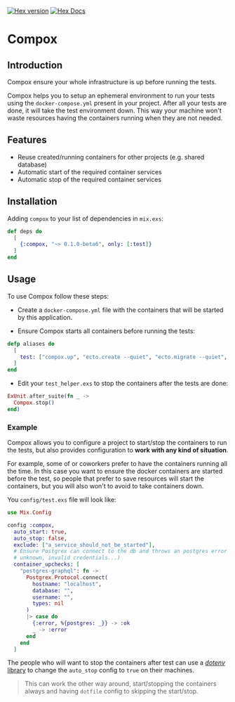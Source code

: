 [![Hex version](https://img.shields.io/hexpm/v/sippet.svg "Hex version")](https://hex.pm/packages/compox)
[![Hex Docs](https://img.shields.io/badge/hex-docs-9768d1.svg)](https://hexdocs.pm/compox)

# Compox

## Introduction

Compox ensure your whole infrastructure is up before running the tests.

Compox helps you to setup an ephemeral environment to run your tests using the
`docker-compose.yml` present in your project. After all your tests are done,
it will take the test environment down. This way your machine won't waste
resources having the containers running when they are not needed.

## Features

* Reuse created/running containers for other projects (e.g. shared database)
* Automatic start of the required container services
* Automatic stop of the required container services

## Installation

Adding `compox` to your list of dependencies in `mix.exs`:

```elixir
def deps do
  [
    {:compox, "~> 0.1.0-beta6", only: [:test]}
  ]
end
```

## Usage

To use Compox follow these steps:

* Create a `docker-compose.yml` file with the containers that will be started
by this application.

* Ensure Compox starts all containers before running the tests:

```elixir
defp aliases do
  [
    test: ["compox.up", "ecto.create --quiet", "ecto.migrate --quiet", "test"]
  ]
end
```

* Edit your `test_helper.exs` to stop the containers after the tests are
done:

```elixir
ExUnit.after_suite(fn _ ->
  Compox.stop()
end)
```

### Example

Compox allows you to configure a project to start/stop the containers to run the
tests, but also provides configuration to **work with any kind of situation**.

For example, some of or coworkers prefer to have the containers running all the
time. In this case you want to ensure the docker containers are started before the test, so people that prefer to save resources will start the containers, but you will also won't to avoid to take containers down.

You `config/test.exs` file will look like:

```elixir
use Mix.Config

config :compox,
  auto_start: true,
  auto_stop: false,
  exclude: ["a_service_should_not_be_started"],
  # Ensure Postgrex can connect to the db and throws an postgres error (catalog
  # unknown, invalid credentials...)
  container_upchecks: [
    "postgres-graphql": fn ->
      Postgrex.Protocol.connect(
        hostname: "localhost",
        database: "",
        username: "",
        types: nil
      )
      |> case do
        {:error, %{postgres: _}} -> :ok
        _ -> :error
      end
    end
  ]
```

The people who will want to stop the containers after test can use a [_dotenv_
library](https://github.com/BlakeWilliams/envy) to change the `auto_stop` config to `true` on their machines.

> This can work the other way around, start/stopping the containers always and
> having `dotfile` config to skipping the start/stop.
